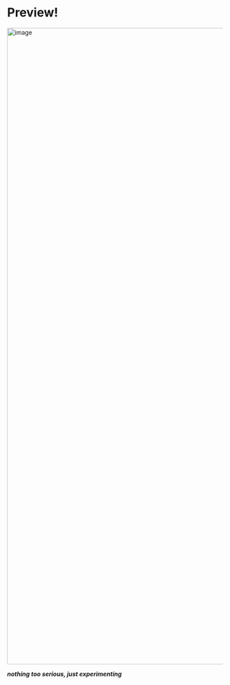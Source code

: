 # Preview! #
<img width="1488" alt="image" src="https://github.com/user-attachments/assets/56d8bee3-3b2e-4965-9e56-5c1c3595fa4a">

***nothing too serious, just experimenting***
